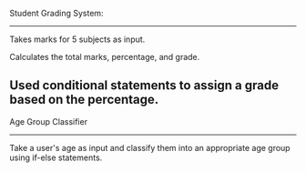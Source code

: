 Student Grading System:
________
Takes marks for 5 subjects as input.

Calculates the total marks, percentage, and grade.

Used conditional statements to assign a grade based on the percentage.
-------------------------------------------------------------------
Age Group Classifier
_________________________
Take a user's age as input and classify them into an appropriate age group using if-else statements.



